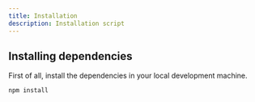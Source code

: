 ```yaml
---
title: Installation
description: Installation script
---
```


## Installing dependencies

First of all, install the dependencies in your local development machine.

```shell
npm install
```

